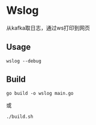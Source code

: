 # Wslog
从kafka取日志，通过ws打印到网页

## Usage

```shell
wslog --debug
```

## Build

```shell
go build -o wslog main.go
```

或

```shell
./build.sh
```